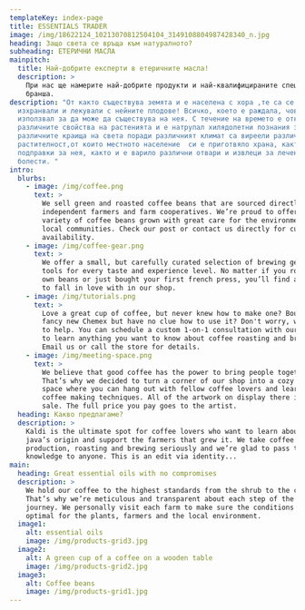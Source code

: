 ```yaml
---
templateKey: index-page
title: ESSENTIALS TRADER
image: /img/18622124_10213070812504104_3149108804987428340_n.jpg
heading: Защо света се връща към натуралното?
subheading: ЕТЕРИЧНИ МАСЛА
mainpitch:
  title: Най-добрите експерти в етеричните масла!
  description: >
    При нас ще намерите най-добрите продукти и най-квалифицираните специалисти в
    бранша.
description: "От както съществува земята и е населена с хора ,те са се
  изхранвали и лекували с нейните плодове! Всичко, което е раждала, човека е
  използвал за да може да съществува на нея. С течение на времето е откривал
  различните свойства на растенията и е натрупал хилядолетни познания за тях. В
  различните краища на света поради различният климат са виреели различни типове
  растителност,от които местното население  си е приготвяло храна, както и
  подправки за нея, както и е варило различни отвари и извлеци за лечение на
  болести. "
intro:
  blurbs:
    - image: /img/coffee.png
      text: >
        We sell green and roasted coffee beans that are sourced directly from
        independent farmers and farm cooperatives. We’re proud to offer a
        variety of coffee beans grown with great care for the environment and
        local communities. Check our post or contact us directly for current
        availability.
    - image: /img/coffee-gear.png
      text: >
        We offer a small, but carefully curated selection of brewing gear and
        tools for every taste and experience level. No matter if you roast your
        own beans or just bought your first french press, you’ll find a gadget
        to fall in love with in our shop.
    - image: /img/tutorials.png
      text: >
        Love a great cup of coffee, but never knew how to make one? Bought a
        fancy new Chemex but have no clue how to use it? Don't worry, we’re here
        to help. You can schedule a custom 1-on-1 consultation with our baristas
        to learn anything you want to know about coffee roasting and brewing.
        Email us or call the store for details.
    - image: /img/meeting-space.png
      text: >
        We believe that good coffee has the power to bring people together.
        That’s why we decided to turn a corner of our shop into a cozy meeting
        space where you can hang out with fellow coffee lovers and learn about
        coffee making techniques. All of the artwork on display there is for
        sale. The full price you pay goes to the artist.
  heading: Какво предлагаме?
  description: >
    Kaldi is the ultimate spot for coffee lovers who want to learn about their
    java’s origin and support the farmers that grew it. We take coffee
    production, roasting and brewing seriously and we’re glad to pass that
    knowledge to anyone. This is an edit via identity...
main:
  heading: Great essential oils with no compromises
  description: >
    We hold our coffee to the highest standards from the shrub to the cup.
    That’s why we’re meticulous and transparent about each step of the coffee’s
    journey. We personally visit each farm to make sure the conditions are
    optimal for the plants, farmers and the local environment.
  image1:
    alt: essential oils
    image: /img/products-grid3.jpg
  image2:
    alt: A green cup of a coffee on a wooden table
    image: /img/products-grid2.jpg
  image3:
    alt: Coffee beans
    image: /img/products-grid1.jpg
---
```

